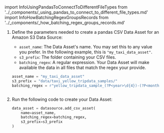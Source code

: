 import InfoUsingPandasToConnectToDifferentFileTypes from '../_components/_using_pandas_to_connect_to_different_file_types.md'
import InfoHowBatchingRegexGroupsRecords from '../_components/_how_batching_regex_groups_records.md'

1. Define the parameters needed to create a pandas CSV Data Asset for an Amazon S3 Data Source:

    - `asset_name`: The Data Asset's name.  You may set this to any value you prefer.  In the following example, this is `"my_taxi_data_asset"`.
    - `s3_prefix`: The folder containing your CSV files.
    - `batching_regex`: A regular expression.  Your Data Asset will make available the data in all files that match the regex your provide.
    
   ```python title="Python"
   asset_name = "my_taxi_data_asset"
   s3_prefix = "data/taxi_yellow_tripdata_samples/"
   batching_regex = r"yellow_tripdata_sample_(?P<year>\d{4})-(?P<month>\d{2})\.csv"
   ```
   
   ```python title="Python code" name="docs/docusaurus/docs/core/manage_and_access_data/connect_to_data/file_system/_amazon_s3/example_connect_using_pandas.py Data Asset args"
   ```
   
   <InfoHowBatchingRegexGroupsRecords/>

3. Run the following code to create your Data Asset:

    ```python title="Python"
    data_asset = datasource.add_csv_asset(
        name=asset_name,
        batching_regex=batching_regex,
        s3_prefix=s3_prefix
    )
    ```
   
    ```python title="Python code" name="docs/docusaurus/docs/core/manage_and_access_data/connect_to_data/file_system/_amazon_s3/example_connect_using_pandas.py Add Data Asset"
   ```
   
   <InfoUsingPandasToConnectToDifferentFileTypes/>